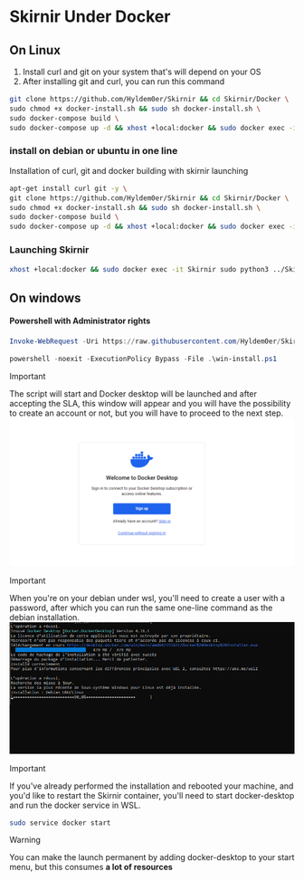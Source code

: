 # Skirnir Under Docker 
## On Linux   
1. Install curl and git on your system that's will depend on your OS
2. After installing git and curl, you can run this command  

```bash
git clone https://github.com/Hyldem0er/Skirnir && cd Skirnir/Docker \
sudo chmod +x docker-install.sh && sudo sh docker-install.sh \
sudo docker-compose build \
sudo docker-compose up -d && xhost +local:docker && sudo docker exec -it Skirnir sudo python3 ../Skirnir/main.py --ui
```

### install on debian or ubuntu in one line  
Installation of curl, git and docker building with skirnir launching  
```bash
apt-get install curl git -y \
git clone https://github.com/Hyldem0er/Skirnir && cd Skirnir/Docker \
sudo chmod +x docker-install.sh && sudo sh docker-install.sh \
sudo docker-compose build \
sudo docker-compose up -d && xhost +local:docker && sudo docker exec -it Skirnir sudo python3 ../Skirnir/main.py --ui
```

### Launching Skirnir  
```bash
xhost +local:docker && sudo docker exec -it Skirnir sudo python3 ../Skirnir/main.py --ui
```

## On windows 
#### Powershell with Administrator rights  
```powershell
Invoke-WebRequest -Uri https://raw.githubusercontent.com/Hyldem0er/Skirnir/master/Docker/win-install.ps1 -OutFile .\win-install.ps1
```
```powershell
powershell -noexit -ExecutionPolicy Bypass -File .\win-install.ps1
```
> [!IMPORTANT]
> The script will start and Docker desktop will be launched and after accepting the SLA, this window will appear and you will have the possibility to create an account or not, but you will have to proceed to the next step.  
![Docker-desktop-installation](./Images/dockerDesktop-configuration2.png)
 

> [!IMPORTANT]
> When you're on your debian under wsl, you'll need to create a user with a password, after which you can run the same one-line command as the debian installation.  
![Debian-installation](./Images/debian-installation.png)  

> [!IMPORTANT]
>  If you've already performed the installation and rebooted your machine, and you'd like to restart the Skirnir container, you'll need to start docker-desktop and run the docker service in WSL.
```bash
sudo service docker start
```

>[!WARNING]
> You can make the launch permanent by adding docker-desktop to your start menu, but this consumes **a lot of resources**
